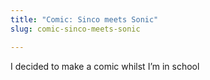 ```yaml
---
title: "Comic: Sinco meets Sonic"
slug: comic-sinco-meets-sonic

---
```


I decided to make a comic whilst I’m in school